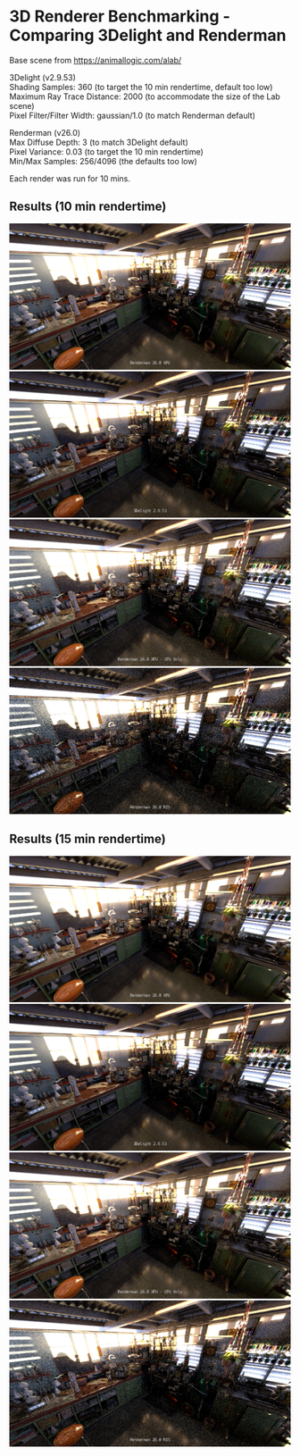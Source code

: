 # 3D Renderer Benchmarking - Comparing 3Delight and Renderman

Base scene from https://animallogic.com/alab/

3Delight (v2.9.53)  
Shading Samples: 360 (to target the 10 min rendertime, default too low)  
Maximum Ray Trace Distance: 2000 (to accommodate the size of the Lab scene)  
Pixel Filter/Filter Width: gaussian/1.0 (to match Renderman default)  

Renderman (v26.0)  
Max Diffuse Depth: 3 (to match 3Delight default)  
Pixel Variance: 0.03 (to target the 10 min rendertime)  
Min/Max Samples: 256/4096 (the defaults too low)  

Each render was run for 10 mins.

## Results (10 min rendertime)
![Renderman XPU](renderman_xpu.png)
![3Delight](3delight.png)
![Renderman XPU - CPU Only](renderman_xpu_cpu.png)
![Renderman RIS](renderman_ris.png)


## Results (15 min rendertime)
![Renderman XPU](renderman_xpu_15min.png)
![3Delight](3delight_15min.png)
![Renderman XPU - CPU Only](renderman_xpu_cpu_15min.png)
![Renderman RIS](renderman_ris_15min.png)
